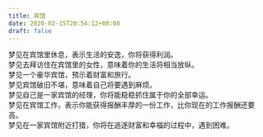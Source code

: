 ```yaml
---
title: 宾馆
date: 2020-02-15T20:54:12+08:00
draft: false
---
```


梦见在宾馆里休息，表示生活的安逸，你将获得利润。<br>
梦见去拜访住在宾馆里的女性，意味着你的生活将相当放纵。<br>
梦见一个豪华宾馆，预示着财富和旅行。<br>
梦见宾馆破旧不堪，意味着自己将要遇到麻烦。<br>
梦见自己是一家宾馆的经理，你将能稳稳抓住属于你的全部幸运。<br>
梦见在宾馆工作，表示你能获得报酬丰厚的一份工作，比你现在的工作报酬还要高。<br>
梦见在一家宾馆附近打猎，你将在追逐财富和幸福的过程中，遇到困难。<br>
